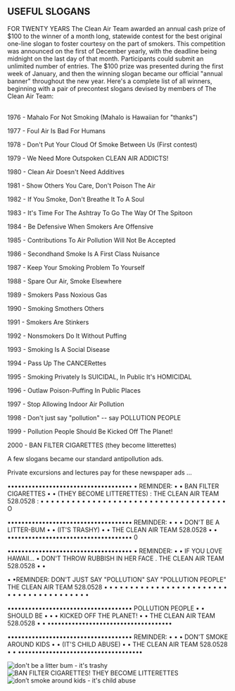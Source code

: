 <h2>USEFUL SLOGANS</h2>
FOR TWENTY YEARS The Clean Air Team awarded an annual cash prize of $100 to the winner of a month long, statewide contest for the best original one-line slogan to foster courtesy on the part of smokers. This competition was announced on the first of December yearly, with the deadline being midnight on the last day of that month. Participants could submit an unlimited number of entries. The $100 prize was presented during the first week of January, and then the winning slogan became our official "annual banner" throughout the new year. Here's a complete list of all winners, beginning with a pair of precontest slogans devised by members
of The Clean Air Team:
<br><br>

1976 - Mahalo For Not Smoking (Mahalo is Hawaiian for "thanks") <br>

1977 - Foul Air Is Bad For Humans <br>

1978 - Don't Put Your Cloud Of Smoke Between Us (First contest) <br>

1979 - We Need More Outspoken CLEAN AIR ADDICTS!<br>

1980 - Clean Air Doesn't Need Additives<br>

1981 - Show Others You Care, Don't Poison The Air<br>

1982 - If You Smoke, Don't Breathe It To A Soul<br>

1983 - It's Time For The Ashtray To Go The Way Of The Spitoon <br>

1984 - Be Defensive When Smokers Are Offensive<br>

1985 - Contributions To Air Pollution Will Not Be Accepted <br>


1986 - Secondhand Smoke Is A First Class Nuisance <br>

1987 - Keep Your Smoking Problem To Yourself<br>

1988 - Spare Our Air, Smoke Elsewhere<br>

1989 - Smokers Pass Noxious Gas<br>

1990 - Smoking Smothers Others<br>

1991 - Smokers Are Stinkers<br>

1992 - Nonsmokers Do It Without Puffing<br>

1993 - Smoking Is A Social Disease<br>

1994 - Pass Up The CANCERettes<br>

1995 - Smoking Privately Is SUICIDAL, In Public It's HOMICIDAL <br>

1996 - Outlaw Poison-Puffing In Public Places<br>

1997 - Stop Allowing Indoor Air Pollution<br>

1998 - Don't just say "pollution" -- say POLLUTION PEOPLE <br>

1999 - Pollution People Should Be Kicked Off The Planet! <br>

2000 - BAN FILTER CIGARETTES (they become litterettes)<br>


A few slogans became our standard antipollution ads.

Private excursions and lectures
pay for these newspaper ads ...

••••••••••••••••••••••••••••••••••••
•
REMINDER:	•
•
BAN FILTER CIGARETTES	•
•
(THEY BECOME LITTERETTES) : THE CLEAN AIR TEAM 528.0528	:
    • • • • • • • • • • • • • • • • • • • • • • • • • • • • • • • • • • • •
O





••••••••••••••••••••••••••••••••••••
REMINDER:	• •
•
DON'T BE A LITTER-BUM	•
•
(IT'S TRASHY)	•
•
THE CLEAN AIR TEAM 528.0528	•
•
••••••••••••••••••••••••••••••••••••
0





••••••••••••••••••••••••••••••••••••
•
REMINDER:	•
•
IF YOU LOVE HAWAII...	•
DON'T THROW RUBBISH IN HER FACE
.
THE CLEAN AIR TEAM 528.0528	•
•

•
•REMINDER: 
DON'T JUST SAY "POLLUTION" 
SAY "POLLUTION PEOPLE" 
THE CLEAN AIR TEAM 528.0528
•
• 
• 
•
    • • • • • • • • • • • • • • • • • • • • • • • • • • • • • • • • • • • •


•••••••••••••••••••••••••••••••••••• POLLUTION PEOPLE	• •
SHOULD BE	• •
•
KICKED OFF THE PLANET!	•
•
THE CLEAN AIR TEAM 528.0528	•
•
••••••••••••••••••••••••••••••••••••


••••••••••••••••••••••••••••••••••••
REMINDER:	• •
•
DON'T SMOKE AROUND KIDS •
•
(IT'S CHILD ABUSE)	•
•
THE CLEAN AIR TEAM 528.0528	•
•
••••••••••••••••••••••••••••••••••••

<img src="dont-be-litterbum.svg" alt="don't be a litter bum - it's trashy">
<img src="ban-cigarettes.svg" alt="BAN FILTER CIGARETTES!
THEY BECOME LITTERETTES">
<img src="dont-smoke-around-kids.svg" alt="don’t smoke
around kids - it's child abuse">

<style>
/* img {
  width: 100%;
} */
</style>